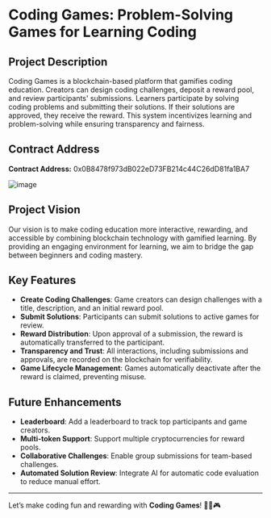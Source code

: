 # Coding Games: Problem-Solving Games for Learning Coding

## Project Description
Coding Games is a blockchain-based platform that gamifies coding education. Creators can design coding challenges, deposit a reward pool, and review participants' submissions. Learners participate by solving coding problems and submitting their solutions. If their solutions are approved, they receive the reward. This system incentivizes learning and problem-solving while ensuring transparency and fairness.

## Contract Address
 
**Contract Address:**
0x0B8478f973dB022eD73FB214c44C26dD81fa1BA7

![image](https://github.com/user-attachments/assets/519dd286-dec5-49b3-89ca-169abf9b197f)


## Project Vision
Our vision is to make coding education more interactive, rewarding, and accessible by combining blockchain technology with gamified learning. By providing an engaging environment for learning, we aim to bridge the gap between beginners and coding mastery.

## Key Features
- **Create Coding Challenges**: Game creators can design challenges with a title, description, and an initial reward pool.
- **Submit Solutions**: Participants can submit solutions to active games for review.
- **Reward Distribution**: Upon approval of a submission, the reward is automatically transferred to the participant.
- **Transparency and Trust**: All interactions, including submissions and approvals, are recorded on the blockchain for verifiability.
- **Game Lifecycle Management**: Games automatically deactivate after the reward is claimed, preventing misuse.


## Future Enhancements
- **Leaderboard**: Add a leaderboard to track top participants and game creators.
- **Multi-token Support**: Support multiple cryptocurrencies for reward pools.
- **Collaborative Challenges**: Enable group submissions for team-based challenges.
- **Automated Solution Review**: Integrate AI for automatic code evaluation to reduce manual effort.
 
---

Let’s make coding fun and rewarding with **Coding Games**! 🧑‍💻🎮
